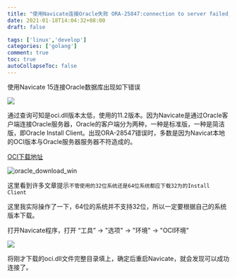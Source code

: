 ```yaml
---
title: "使用Navicate连接Oracle失败 ORA-25847:connection to server failed,probable Orable Net admin error"
date: 2021-01-18T14:04:32+08:00
draft: false

tags: ['linux','develop']
categories: ['golang']
comment: true
toc: true
autoCollapseToc: false
---
```


使用Navicate 15连接Oracle数据库出现如下错误

![](https://gitee.com/zongl/cloudImage/raw/master/images/2021/01/18/oracle_conn_error.png)

通过查询可知是oci.dll版本太低，使用的11.2版本。因为Navicate是通过Oracle客户端连接Oracle服务器，Oracle的客户端分为两种，一种是标准版，一种是简洁版，即Oracle Install Client。出现ORA-28547错误时，多数是因为Navicat本地的OCI版本与Oracle服务器服务器不符造成的。

[OCI下载地址](http://www.oracle.com/technetwork/database/features/instant-client/index-097480.html)

![oracle_download_win](https://gitee.com/zongl/cloudImage/raw/master/images/2021/01/18/oracle_download_win.png)

这里看到许多文章提示`不管使用的32位系统还是64位系统都应下载32为的Install Client`

这里我实际操作了一下，64位的系统并不支持32位，所以一定要根据自己的系统版本下载。

打开Navicate程序，打开 “工具” -> "选项" -> "环境" -> "OCI环境"

![](https://gitee.com/zongl/cloudImage/raw/master/images/2021/01/18/naviate_setting.png)

将刚才下载的oci.dll文件完整目录填上，确定后重启Navicate，就会发现可以成功连接了。